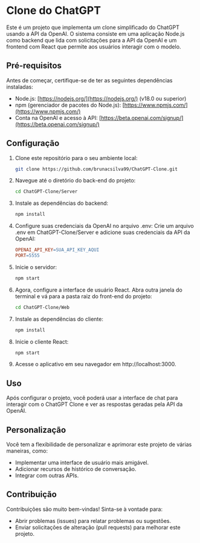 # Clone do ChatGPT

Este é um projeto que implementa um clone simplificado do ChatGPT usando a API da OpenAI. O sistema consiste em uma aplicação Node.js como backend que lida com solicitações para a API da OpenAI e um frontend com React que permite aos usuários interagir com o modelo.

## Pré-requisitos

Antes de começar, certifique-se de ter as seguintes dependências instaladas:

- Node.js: [https://nodejs.org/](https://nodejs.org/) (v18.0 ou superior)
- npm (gerenciador de pacotes do Node.js): [https://www.npmjs.com/](https://www.npmjs.com/)
- Conta na OpenAI e acesso à API: [https://beta.openai.com/signup/](https://beta.openai.com/signup/)

## Configuração

1. Clone este repositório para o seu ambiente local:

   ```bash
   git clone https://github.com/brunacsilva99/ChatGPT-Clone.git
2. Navegue até o diretório do back-end do projeto:

   ```bash
   cd ChatGPT-Clone/Server
3. Instale as dependências do backend:

   ```bash
   npm install
4. Configure suas credenciais da OpenAI no arquivo .env:
   Crie um arquivo .env em ChatGPT-Clone/Server e adicione suas credenciais da API da OpenAI:

   ```makefile
   OPENAI_API_KEY=SUA_API_KEY_AQUI
   PORT=5555
5. Inicie o servidor:

   ```bash
   npm start

6. Agora, configure a interface de usuário React. Abra outra janela do terminal e vá para a pasta raiz do front-end do projeto:

   ```bash
   cd ChatGPT-Clone/Web
7. Instale as dependências do cliente:

   ```bash
   npm install
8. Inicie o cliente React:

   ```bash
   npm start
9. Acesse o aplicativo em seu navegador em http://localhost:3000.

## Uso

Após configurar o projeto, você poderá usar a interface de chat para interagir com o ChatGPT Clone e ver as respostas geradas pela API da OpenAI.

## Personalização

Você tem a flexibilidade de personalizar e aprimorar este projeto de várias maneiras, como:

- Implementar uma interface de usuário mais amigável.
- Adicionar recursos de histórico de conversação.
- Integrar com outras APIs.

## Contribuição

Contribuições são muito bem-vindas! Sinta-se à vontade para:

- Abrir problemas (issues) para relatar problemas ou sugestões.
- Enviar solicitações de alteração (pull requests) para melhorar este projeto.
